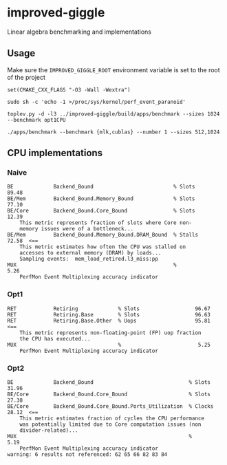 # improved-giggle
Linear algebra benchmarking and implementations

## Usage

Make sure the `IMPROVED_GIGGLE_ROOT` environment variable is set to the root of the project

`set(CMAKE_CXX_FLAGS "-O3 -Wall -Wextra")`

`sudo sh -c 'echo -1 >/proc/sys/kernel/perf_event_paranoid'`

`toplev.py -d -l3 ../improved-giggle/build/apps/benchmark --sizes 1024 --benchmark opt1CPU`

```
./apps/benchmark --benchmark {mlk,cublas} --number 1 --sizes 512,1024
```


## CPU implementations

### Naive

```
BE             Backend_Bound                          % Slots                  89.48
BE/Mem         Backend_Bound.Memory_Bound             % Slots                  77.10
BE/Core        Backend_Bound.Core_Bound               % Slots                  12.39
	This metric represents fraction of slots where Core non-
	memory issues were of a bottleneck...
BE/Mem         Backend_Bound.Memory_Bound.DRAM_Bound  % Stalls                 72.58  <==
	This metric estimates how often the CPU was stalled on
	accesses to external memory (DRAM) by loads...
	Sampling events:  mem_load_retired.l3_miss:pp
MUX                                                   %                         5.26
	PerfMon Event Multiplexing accuracy indicator
```


### Opt1

```
RET            Retiring             % Slots                  96.67
RET            Retiring.Base        % Slots                  96.63
RET            Retiring.Base.Other  % Uops                   95.81  <==
	This metric represents non-floating-point (FP) uop fraction
	the CPU has executed...
MUX                                 %                         5.25
	PerfMon Event Multiplexing accuracy indicator
```

### Opt2

```
BE             Backend_Bound                               % Slots                  31.96
BE/Core        Backend_Bound.Core_Bound                    % Slots                  27.38
BE/Core        Backend_Bound.Core_Bound.Ports_Utilization  % Clocks                 28.12  <==
	This metric estimates fraction of cycles the CPU performance
	was potentially limited due to Core computation issues (non
	divider-related)...
MUX                                                        %                         5.19
	PerfMon Event Multiplexing accuracy indicator
warning: 6 results not referenced: 62 65 66 82 83 84
```
